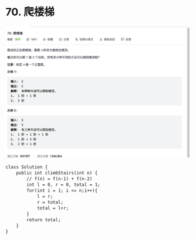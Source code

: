 # 70. 爬楼梯



![](../../../.gitbook/assets/tu-pian-%20%2852%29.png)

```text
class Solution {
    public int climbStairs(int n) {
        // f(n) = f(n-1) + f(n-2)
        int l = 0, r = 0, total = 1;
        for(int i = 1; i <= n;i++){
            l = r;
            r = total; 
            total = l+r;
        }
        return total;
    }
}
```


